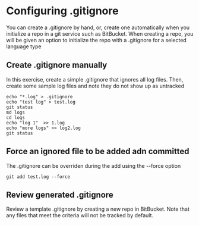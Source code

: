 # Configuring .gitignore

You can create a .gitignore by hand, or, create one automatically when you initialize a repo in a git service such as BitBucket. When creating a repo, you will be given an option to initialize the repo with a .gitignore for a selected language type

## Create .gitignore manually
In this exercise, create a simple .gitignore that ignores all log files. Then, create some sample log files and note they do not show up as untracked

```
echo "*.log" > .gitignore
echo "test log" > test.log
git status
md logs
cd logs
echo "log 1"  >> 1.log
echo "more logs" >> log2.log
git status
```

## Force an ignored file to be added adn committed
The .gitignore can be overriden during the add using the --force option 

```
git add test.log --force

```

## Review generated .gitignore
Review a template .gitignore by creating a new repo in BitBucket. Note that any files that meet the criteria will not be tracked by default.




